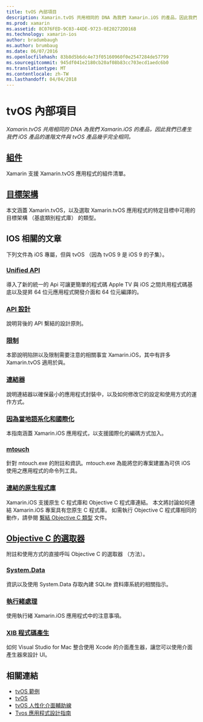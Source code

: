 ```yaml
---
title: tvOS 內部項目
description: Xamarin.tvOS 共用相同的 DNA 為我們 Xamarin.iOS 的產品，因此我們已產生我們 iOS 產品的進階文件與 tvOS 產品幾乎完全相同。
ms.prod: xamarin
ms.assetid: 8C076FED-9C03-44DE-9723-0E20272DD16B
ms.technology: xamarin-ios
author: bradumbaugh
ms.author: brumbaug
ms.date: 06/07/2016
ms.openlocfilehash: 83b8d5b6dc4e73f05160960f0e2547284de57799
ms.sourcegitcommit: 945df041e2180cb20af08b83cc703ecd1aedc6b0
ms.translationtype: MT
ms.contentlocale: zh-TW
ms.lasthandoff: 04/04/2018
---
```

# <a name="tvos-internals"></a>tvOS 內部項目

_Xamarin.tvOS 共用相同的 DNA 為我們 Xamarin.iOS 的產品，因此我們已產生我們 iOS 產品的進階文件與 tvOS 產品幾乎完全相同。_


##  <a name="assembliesiostvosinternalsassembliesmd"></a>[組件](~/ios/tvos/internals/assemblies.md)

Xamarin 支援 Xamarin.tvOS 應用程式的組件清單。

##  <a name="target-frameworksiostvosinternalsframeworksmd"></a>[目標架構](~/ios/tvos/internals/frameworks.md)

本文涵蓋 Xamarin.tvOS，以及選取 Xamarin.tvOS 應用程式的特定目標中可用的目標架構 （基底類別程式庫） 的類型。

## <a name="related-ios-articles"></a>IOS 相關的文章

下列文件為 iOS 專屬，但與 tvOS （因為 tvOS 9 是 iOS 9 的子集）。

###  <a name="unified-apicross-platformmaciosunifiedindexmd"></a>[Unified API](~/cross-platform/macios/unified/index.md)

導入了新的統一的 Api 可讓更簡單的程式碼 Apple TV 與 iOS 之間共用程式碼基底以及提昇 64 位元應用程式開發介面和 64 位元編譯的。  

###  <a name="api-designiosinternalsapi-designindexmd"></a>[API 設計](~/ios/internals/api-design/index.md)

說明背後的 API 繫結的設計原則。

###  <a name="limitationsiosinternalslimitationsmd"></a>[限制](~/ios/internals/limitations.md)

本節說明陷阱以及限制需要注意的相關事宜 Xamarin.iOS，其中有許多 Xamarin.tvOS 適用於與。

###  <a name="linkeriosdeploy-testlinkermd"></a>[連結器](~/ios/deploy-test/linker.md)

說明連結器以確保最小的應用程式封裝中，以及如何修改它的設定和使用方式的運作方式。

###  <a name="localization-and-internationalizationiosapp-fundamentalslocalizationindexmd"></a>[因為當地語系化和國際化](~/ios/app-fundamentals/localization/index.md)

本指南涵蓋 Xamarin.iOS 應用程式，以支援國際化的編碼方式加入。

###  <a name="mtouchiosdeploy-testmtouchmd"></a>[mtouch](~/ios/deploy-test/mtouch.md)

針對 mtouch.exe 的附註和資訊。mtouch.exe 為能將您的專案建置為可供 iOS 使用之應用程式的命令列工具。

###  <a name="linking-native-librariesiosplatformnative-interopmd"></a>[連結的原生程式庫](~/ios/platform/native-interop.md)

Xamarin.iOS 支援原生 C 程式庫和 Objective C 程式庫連結。 本文將討論如何連結 Xamarin.iOS 專案具有您原生 C 程式庫。 如需執行 Objective C 程式庫相同的動作，請參閱&nbsp;[繫結 Objective C 類型](~/ios/platform/binding-objective-c/index.md)&nbsp;文件。

##  <a name="objective-c-selectorsiosinternalsobjective-c-selectorsmd"></a>[Objective C 的選取器](~/ios/internals/objective-c-selectors.md)

附註和使用方式的直接呼叫 Objective C 的選取器 （方法）。

###  <a name="systemdataiosdata-cloudsystemdatamd"></a>[System.Data](~/ios/data-cloud/system.data.md)

資訊以及使用 System.Data 存取內建 SQLite 資料庫系統的相關指示。

###  <a name="threadingiosapp-fundamentalsthreadingmd"></a>[執行緒處理](~/ios/app-fundamentals/threading.md)

使用執行緒 Xamarin.iOS 應用程式中的注意事項。

###  <a name="xib-code-generationiosinternalsxib-code-generationmd"></a>[XIB 程式碼產生](~/ios/internals/xib-code-generation.md)

如何 Visual Studio for Mac 整合使用 Xcode 的介面產生器，讓您可以使用介面產生器來設計 UI。



## <a name="related-links"></a>相關連結

- [tvOS 範例](https://developer.xamarin.com/samples/tvos/all/)
- [tvOS](https://developer.apple.com/tvos/)
- [tvOS 人性化介面輔助線](https://developer.apple.com/tvos/human-interface-guidelines/)
- [Tvos 應用程式設計指南](https://developer.apple.com/library/prerelease/tvos/documentation/General/Conceptual/AppleTV_PG/)
